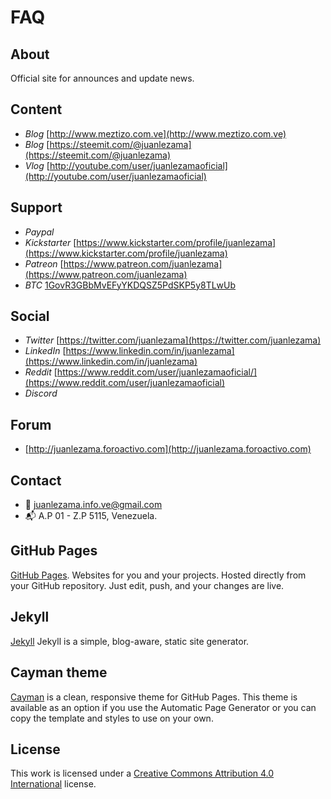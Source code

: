 # FAQ

## About

Official site for announces and update news.

## Content

- *Blog* [http://www.meztizo.com.ve](http://www.meztizo.com.ve)
- *Blog* [https://steemit.com/@juanlezama](https://steemit.com/@juanlezama)
- *Vlog* [http://youtube.com/user/juanlezamaoficial](http://youtube.com/user/juanlezamaoficial)

## Support

- *Paypal* 
- *Kickstarter* [https://www.kickstarter.com/profile/juanlezama](https://www.kickstarter.com/profile/juanlezama)
- *Patreon* [https://www.patreon.com/juanlezama](https://www.patreon.com/juanlezama)
- *BTC* [1GovR3GBbMvEFyYKDQSZ5PdSKP5y8TLwUb](1GovR3GBbMvEFyYKDQSZ5PdSKP5y8TLwUb)

## Social

- *Twitter* [https://twitter.com/juanlezama](https://twitter.com/juanlezama)
- *LinkedIn* [https://www.linkedin.com/in/juanlezama](https://www.linkedin.com/in/juanlezama)
- *Reddit* [https://www.reddit.com/user/juanlezamaoficial/](https://www.reddit.com/user/juanlezamaoficial)
- *Discord* []()

## Forum

- [http://juanlezama.foroactivo.com](http://juanlezama.foroactivo.com)

## Contact

- :e-mail: juanlezama.info.ve@gmail.com
- :mailbox_with_mail: A.P 01 - Z.P 5115, Venezuela.

## GitHub Pages

[GitHub Pages](https://pages.github.com). Websites for you and your projects. Hosted directly from your GitHub repository. Just edit, push, and your changes are live.

## Jekyll

[Jekyll](https://jekyllrb.com) Jekyll is a simple, blog-aware, static site generator.

## Cayman theme

[Cayman](https://github.com/jasonlong/cayman-theme) is a clean, responsive theme for GitHub Pages. This theme is available as an option if you use the Automatic Page Generator or you can copy the template and styles to use on your own.

## License

This work is licensed under a [Creative Commons Attribution 4.0 International](http://creativecommons.org/licenses/by/4.0/) license.

